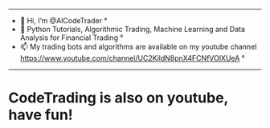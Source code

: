 - ---------------------------------------------------------------------------------------------------------------------------------
- 👋 Hi, I’m @AlCodeTrader                                                                                                       °
- 👀 Python Tutorials, Algorithmic Trading, Machine Learning and Data Analysis for Financial Trading                             °
- 📫 My trading bots and algorithms are available on my youtube channel https://www.youtube.com/channel/UC2KjldN8pnX4FCNfVOlXUeA °
- ---------------------------------------------------------------------------------------------------------------------------------
# CodeTrading is also on youtube, have fun!
